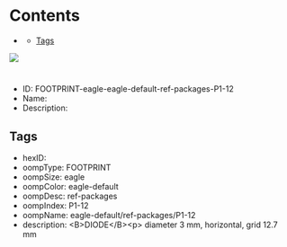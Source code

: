



Contents
========

* [](#)
	* [Tags](#tags)
  
![][im]
# 

- ID: FOOTPRINT-eagle-eagle-default-ref-packages-P1-12
- Name: 
- Description: 

## Tags

- hexID: 
- oompType: FOOTPRINT
- oompSize: eagle
- oompColor: eagle-default
- oompDesc: ref-packages
- oompIndex: P1-12
- oompName: eagle-default/ref-packages/P1-12
- description: &lt;B&gt;DIODE&lt;/B&gt;&lt;p&gt;&#xD;
diameter 3 mm, horizontal, grid 12.7 mm



[im]: image.png
